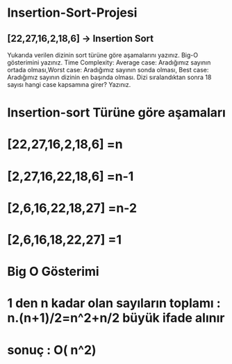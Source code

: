 # Insertion-Sort-Projesi
## [22,27,16,2,18,6] -> Insertion Sort

Yukarıda verilen dizinin sort türüne göre aşamalarını yazınız.
Big-O gösterimini yazınız.
Time Complexity: Average case: Aradığımız sayının ortada olması,Worst case: Aradığımız sayının sonda olması, Best case: Aradığımız sayının dizinin en başında olması.
Dizi sıralandıktan sonra 18 sayısı hangi case kapsamına girer? Yazınız.
  
 # Insertion-sort Türüne göre aşamaları                      
 # [22,27,16,2,18,6]                        =n                
 # [2,27,16,22,18,6]                        =n-1                                                  
 # [2,6,16,22,18,27]                        =n-2
 # [2,6,16,18,22,27]                        =1

  # Big O Gösterimi
  #  1 den n kadar olan sayıların toplamı : n.(n+1)/2=n^2+n/2 büyük ifade alınır 
  #                                         sonuç : O( n^2)
